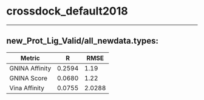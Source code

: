 # crossdock_default2018
 -----
## new_Prot_Lig_Valid/all_newdata.types:
Metric | R | RMSE
-----|-----|-----
GNINA Affinity | 0.2594 | 1.19 
GNINA Score | 0.0680 | 1.22
Vina Affinity | 0.0755 | 2.0288